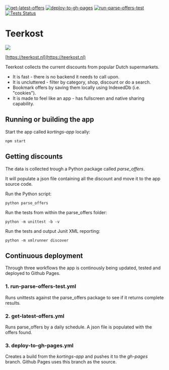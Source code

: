 [![get-latest-offers](https://github.com/Ffyud/kortings/actions/workflows/get-latest-offers.yml/badge.svg)](https://github.com/Ffyud/kortings/actions/workflows/get-latest-offers.yml) [![deploy-to-gh-pages](https://github.com/Ffyud/kortings/actions/workflows/deploy-to-gh-pages.yml/badge.svg)](https://github.com/Ffyud/kortings/actions/workflows/deploy-to-gh-pages.yml) [![run-parse-offers-test](https://github.com/Ffyud/kortings/actions/workflows/run-parse-offers-test.yml/badge.svg)](https://github.com/Ffyud/kortings/actions/workflows/run-parse-offers-test.yml) [![Tests Status](./parse_offers/coverage.svg?dummy=8484744)](./parse_offers/coverage.html)

# Teerkost
![](https://teerkost.nl/logo192.png)

[https://teerkost.nl](https://teerkost.nl)

Teerkost collects the current discounts from popular Dutch supermarkets.

- It is fast - there is no backend it needs to call upon.
- It is uncluttered - filter by category, shop, discount or do a search.
- Bookmark offers by saving them locally using IndexedDb (i.e. "cookies").
- It is made to feel like an app - has fullscreen and native sharing capability.

## Running or building the app

Start the app called *kortings-app* locally:
```
npm start
```

## Getting discounts

The data is collected trough a Python package called *parse_offers*. 

It will populate a json file containing all the discount and move it to the app source code.

Run the Python script:

```
python parse_offers
```

Run the tests from within the parse_offers folder:
```
python -m unittest -b -v
```
Run the tests and output Junit XML reporting:
```
python -m xmlrunner discover
```

## Continuous deployment

Through three workflows the app is continously being updated, tested and deployed to Github Pages.

### 1. run-parse-offers-test.yml
Runs unittests against the parse_offers package to see if it returns complete results.

### 2. get-latest-offers.yml
Runs parse_offers by a daily schedule. A json file is populated with the offers found.

### 3. deploy-to-gh-pages.yml
Creates a build from the *kortings-app* and pushes it to the *gh-pages* branch. Github Pages uses this branch as the source.


